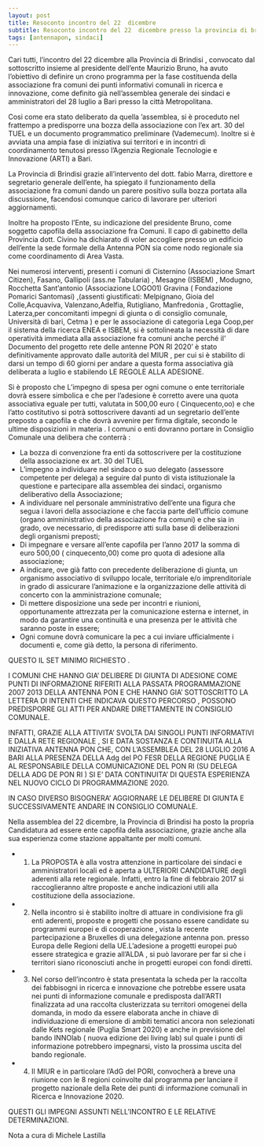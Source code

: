 ```yaml
---
layout: post
title: Resoconto incontro del 22  dicembre
subtitle: Resoconto incontro del 22  dicembre presso la provincia di brindisi – Museo Ribezzo e relative determinazioni. 
tags: [antennapon, sindaci]
---
```


Cari tutti, l’incontro del 22 dicembre alla Provincia di Brindisi , convocato dal sottoscritto insieme al presidente dell’ente Maurizio Bruno, ha avuto l’obiettivo di definire un crono programma per la fase costituenda della associazione fra comuni dei punti informativi comunali in ricerca e innovazione, come definito già nell’assemblea generale dei sindaci e amministratori del 28 luglio a Bari presso la città Metropolitana.

<!-- more -->

Cosi come era stato deliberato da quella ’assemblea, si è proceduto nel frattempo a predisporre una bozza della associazione con l’ex art. 30 del TUEL  e un documento programmatico preliminare (Vademecum).
Inoltre si è avviata una ampia fase di iniziativa sui territori e in incontri di coordinamento tenutosi presso l’Agenzia Regionale Tecnologie e Innovazione (ARTI) a Bari.

La Provincia di Brindisi grazie all’intervento del dott. fabio Marra, direttore e segretario generale dell’ente, ha spiegato il funzionamento della associazione fra comuni dando un parere positivo sulla bozza portata alla discussione, facendosi  comunque carico di lavorare per ulteriori  aggiornamenti.

Inoltre ha proposto l’Ente, su indicazione del presidente Bruno,  come soggetto capofila della associazione fra Comuni.
Il capo di gabinetto della Provincia dott. Civino ha dichiarato  di voler accogliere presso un edificio dell’ente la sede formale della Antenna PON  sia come nodo regionale sia come coordinamento di Area Vasta.

Nei numerosi  interventi, presenti i comuni di Cisternino (Associazione Smart Citizen), Fasano, Gallipoli (ass.ne Tabularia) , Mesagne (ISBEM) , Modugno, Rocchetta Sant’antonio (Associazione LOGO01) Gravina ( Fondazione Pomarici Santomasi) ,(assenti giustificati: Melpignano, Gioia del Colle,Acquaviva, Valenzano,Adelfia, Rutigliano, Manfredonia , Grottaglie, Laterza,per concomitanti impegni di giunta o di consiglio comunale, Università di bari, Cetma ) e per le associazione di categoria Lega Coop,per il sistema della ricerca ENEA e ISBEM, si è sottolineata la necessità di dare operatività immediata alla associazione fra comuni anche perché il’ Documento del progetto rete delle antenne PON RI  2020’ è stato definitivamente approvato dalle autorità del MIUR ,  per cui si è stabilito di darsi un tempo di 60 giorni per andare a questa  forma associativa già deliberata a luglio  e stabilendo  LE REGOLE ALLA ADESIONE.

Si è proposto che L’impegno di spesa per ogni comune o ente territoriale dovrà essere simbolica e che per l’adesione è corretto avere  una quota associativa eguale per tutti,  valutata in 500,00 euro ( Cinquecento,oo) e che l’atto costitutivo si potrà sottoscrivere davanti ad un segretario dell’ente preposto a capofila e che dovrà avvenire per firma digitale, secondo le ultime disposizioni in materia  .
I comuni o enti dovranno portare in Consiglio Comunale una delibera che conterrà :

* La bozza di convenzione fra enti da sottoscrivere per la costituzione della associazione ex art. 30 del TUEL
* L’impegno a individuare nel sindaco o suo delegato (assessore competente per delega) a seguire dal punto di vista istituzionale la questione e partecipare alla assemblea dei sindaci, organismo deliberativo della Associazione;
* A individuare nel  personale amministrativo dell’ente una figura che segua i lavori della associazione e che faccia parte dell’ufficio comune (organo amministrativo della associazione fra comuni)  e che sia in grado, ove necessario, di predisporre atti sulla base di deliberazioni degli organismi preposti;
* Di impegnare e versare all’ente capofila per l’anno 2017 la somma di euro 500,00 ( cinquecento,00) come pro quota di adesione alla associazione;
* A indicare, ove già fatto con precedente deliberazione di giunta, un organismo associativo di sviluppo locale, territoriale e/o imprenditoriale in grado di assicurare l’animazione e la organizzazione delle attività di concerto con la amministrazione comunale;
* Di mettere disposizione una  sede per incontri e riunioni, opportunamente attrezzata per la comunicazione esterna e internet, in modo da garantire una continuità e una presenza  per le attività che saranno poste in essere;
* Ogni comune dovrà comunicare la pec a cui inviare ufficialmente i documenti e, come già detto, la persona di riferimento.

QUESTO IL SET MINIMO RICHIESTO .

I COMUNI CHE HANNO GIA’ DELIBERE DI GIUNTA DI ADESIONE COME PUNTI DI INFORMAZIONE  RIFERITI ALLA  PASSATA PROGRAMMAZIONE 2007 2013 DELLA ANTENNA PON E CHE HANNO GIA’ SOTTOSCRITTO LA LETTERA DI INTENTI CHE INDICAVA QUESTO PERCORSO , POSSONO PREDISPORRE GLI ATTI PER ANDARE DIRETTAMENTE IN CONSIGLIO COMUNALE.

INFATTI, GRAZIE ALLA ATTIVITA’ SVOLTA DAI SINGOLI PUNTI INFORMATIVI E DALLA RETE REGIONALE , SI E DATA SOSTANZA E CONTINUITA ALLA INIZIATIVA ANTENNA PON CHE, CON L’ASSEMBLEA DEL 28 LUGLIO 2016  A BARI ALLA PRESENZA DELLA Adg del PO FESR DELLA REGIONE PUGLIA  E AL RESPONSABILE DELLA COMUNICAZIONE DEL PON RI (SU DELEGA DELLA ADG DE PON RI )  SI E’ DATA CONTINUITA’ DI QUESTA ESPERIENZA NEL NUOVO CICLO DI PROGRAMMAZIONE 2020.

IN CASO DIVERSO BISOGNERA’ AGGIORNARE LE DELIBERE DI GIUNTA  E SUCCESSIVAMENTE ANDARE IN CONSIGLIO COMUNALE.

Nella assemblea del 22 dicembre, la Provincia di Brindisi ha posto la propria Candidatura ad essere ente capofila della associazione, grazie anche alla sua esperienza come stazione appaltante per molti comuni.

* 1) La PROPOSTA è alla vostra attenzione in particolare  dei sindaci e amministratori locali ed è aperta a ULTERIORI CANDIDATURE degli  aderenti alla rete regionale. Infatti, entro la fine di febbraio 2017 si raccoglieranno altre proposte e anche indicazioni utili alla costituzione della associazione.
* 2) Nella incontro si è stabilito inoltre di attuare in condivisione fra gli enti aderenti, proposte e progetti  che possano  essere  candidate su programmi europei e di cooperazione , vista la recente partecipazione a Bruxelles di una delegazione antenna pon. presso Europa delle Regioni della UE.L’adesione a progetti europei  può essere strategica e grazie all’ALDA , si può lavorare  per far si che i territori siano riconosciuti anche in progetti europei con fondi diretti.
* 3) Nel corso dell’incontro è stata presentata la scheda per la raccolta dei fabbisogni in ricerca e innovazione che potrebbe essere usata nei punti di informazione comunale e predisposta dall’ARTI finalizzata ad una raccolta clusterizzata su territori omogenei della domanda, in modo da essere elaborata anche in chiave di individuazione di emersione di ambiti tematici ancora non selezionati dalle Kets regionale (Puglia Smart 2020) e anche in previsione del bando INNOlab ( nuova edizione dei living lab) sul quale i punti di informazione potrebbero impegnarsi, visto la prossima uscita del bando regionale.
* 4) Il MIUR e in particolare l’AdG del PORI, convocherà a breve  una riunione con le 8 regioni coinvolte dal programma per lanciare il progetto nazionale della Rete dei punti di informazione comunali in Ricerca e Innovazione 2020.

QUESTI GLI IMPEGNI ASSUNTI NELL’INCONTRO E LE RELATIVE DETERMINAZIONI.

Nota a cura di Michele Lastilla
